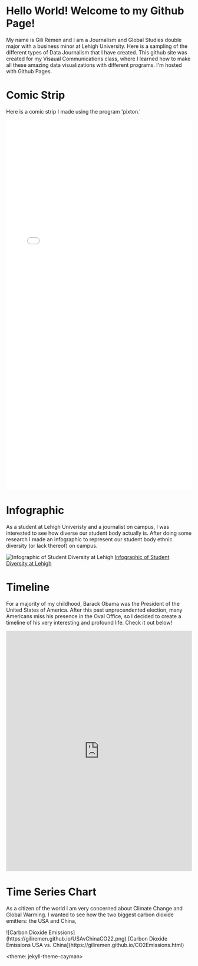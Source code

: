 <h1>Hello World! Welcome to my Github Page!</h1>
<p> My name is Gili Remen and I am a Journalism and Global Studies double major with a business minor at Lehigh University. Here is a sampling of the different types of Data Journalism that I have created. This github site was created for my Visaual Communications class, where I learned how to make all these amazing data visualizations with different programs. I'm hosted with Github Pages.</p>
<h1> Comic Strip </h1> 
<p> Here is a comic strip I made using the program 'pixton.' </p>
<iframe src="//www.pixton.com/embed/ipcwuvrt" frameborder="0" width="100%" height="1000" allowfullscreen></iframe>
<body> 
<body>
<h1> Infographic </h1>
<p> As a student at Lehigh Univeristy and a journalist on campus, I was interested to see how diverse our student body actually is. After doing some research I made an infographic to represent our student body ethnic diversity (or lack thereof) on campus. </p> 

![Infographic of Student Diversity at Lehigh](https://giliremen.github.io/Ethnicity2.png)
[Infographic of Student Diversity at Lehigh](https://giliremen.github.io/Diversity.html)

<body>
<body> 
<h1> Timeline </h1> 
<p> For a majority of my childhood, Barack Obama was the President of the United States of America. After this past unprecendented election, many Americans miss his presence in the Oval Office, so I decided to create a timeline of his very interesting and profound life. Check it out below! </p> 
<iframe src='https://cdn.knightlab.com/libs/timeline3/latest/embed/index.html?source=1Z4VXuyLGQwWeaY-_q1aaJmOru_mzWEQGlWu86xO-C-A&font=Default&lang=en&initial_zoom=2&height=650' width='100%' height='650' webkitallowfullscreen mozallowfullscreen allowfullscreen frameborder='0'></iframe>

<h1> Time Series Chart </h1> 
<p> As a citizen of the world I am very concerned about Climate Change and Global Warming. I wanted to see how the two biggest carbon dioxide emitters: the USA and China, </p>
![Carbon Dioxide Emissions](https://giliremen.github.io/USAvChinaCO22.png)
[Carbon Dioxide Emissions USA vs. China](https://giliremen.github.io/CO2Emissions.html)


<theme: jekyll-theme-cayman>
